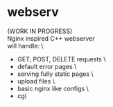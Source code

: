 # webserv
(WORK IN PROGRESS) \
Nginx inspired C++ webserver \
will handle: \
- GET, POST, DELETE requests \
- default error pages \
- serving fully static pages \
- upload files \
- basic nginx like configs \
- cgi
